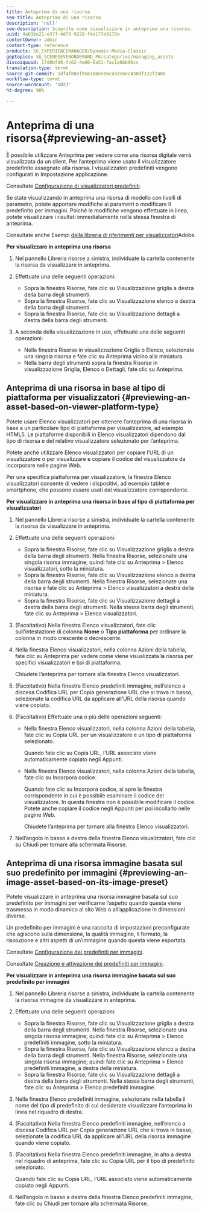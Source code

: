 ```yaml
---
title: Anteprima di una risorsa
seo-title: Anteprima di una risorsa
description: 'null'
seo-description: Scoprite come visualizzare in anteprima una risorsa.
uuid: 4a01be21-e37f-4d79-9220-f4e177e9179a
contentOwner: admin
content-type: reference
products: SG_EXPERIENCEMANAGER/Dynamic-Media-Classic
geptopics: SG_SCENESEVENONDEMAND_PK/categories/managing_assets
discoiquuid: 17d0bfd6-fc62-4ed6-8a51-7ac1a6bb96cc
translation-type: tm+mt
source-git-commit: 1df4f88ef856160ee06c43dc6ec430df122f2408
workflow-type: tm+mt
source-wordcount: '1023'
ht-degree: 98%

---
```



# Anteprima di una risorsa{#previewing-an-asset}

È possibile utilizzare Anteprima per vedere come una risorsa digitale verrà visualizzata da un client. Per l’anteprima viene usato il visualizzatore predefinito assegnato alla risorsa. I visualizzatori predefiniti vengono configurati in Impostazione applicazione.

Consultate [Configurazione di visualizzatori predefiniti](application-setup.md#configuring_default_viewers).

Se state visualizzando in anteprima una risorsa di modello con livelli di parametro, potete apportare modifiche ai parametri o modificare il predefinito per immagini. Poiché le modifiche vengono effettuate in linea, potete visualizzare i risultati immediatamente nella stessa finestra di anteprima.

Consultate anche Esempi [della libreria di riferimenti per visualizzatori](https://landing.adobe.com/en/na/dynamic-media/ctir-2755/live-demos.html)Adobe.

**Per visualizzare in anteprima una risorsa**

1. Nel pannello Libreria risorse a sinistra, individuate la cartella contenente la risorsa da visualizzare in anteprima.
1. Effettuate una delle seguenti operazioni:

   * Sopra la finestra Risorse, fate clic su Visualizzazione griglia a destra della barra degli strumenti. 
   * Sopra la finestra Risorse, fate clic su Visualizzazione elenco a destra della barra degli strumenti. 
   * Sopra la finestra Risorse, fate clic su Visualizzazione dettagli a destra della barra degli strumenti. 

1. A seconda della visualizzazione in uso, effettuate una delle seguenti operazioni:

   * Nella finestra Risorse in visualizzazione Griglia o Elenco, selezionate una singola risorsa e fate clic su Anteprima vicino alla miniatura.
   * Nella barra degli strumenti sopra la finestra Risorse in visualizzazione Griglia, Elenco o Dettagli, fate clic su Anteprima.

## Anteprima di una risorsa in base al tipo di piattaforma per visualizzatori {#previewing-an-asset-based-on-viewer-platform-type}

Potete usare Elenco visualizzatori per ottenere l’anteprima di una risorsa in base a un particolare tipo di piattaforma per visualizzatore, ad esempio HTML5. Le piattaforme disponibili in Elenco visualizzatori dipendono dal tipo di risorsa e del relativo visualizzatore selezionato per l’anteprima.

Potete anche utilizzare Elenco visualizzatori per copiare l’URL di un visualizzatore o per visualizzare e copiare il codice del visualizzatore da incorporare nelle pagine Web.

Per una specifica piattaforma per visualizzatore, la finestra Elenco visualizzatori consente di vedere i dispositivi, ad esempio tablet e smartphone, che possono essere usati dal visualizzatore corrispondente.

**Per visualizzare in anteprima una risorsa in base al tipo di piattaforma per visualizzatori**

1. Nel pannello Libreria risorse a sinistra, individuate la cartella contenente la risorsa da visualizzare in anteprima.
1. Effettuate una delle seguenti operazioni:

   * Sopra la finestra Risorse, fate clic su Visualizzazione griglia a destra della barra degli strumenti. Nella finestra Risorse, selezionate una singola risorsa immagine; quindi fate clic su Anteprima > Elenco visualizzatori, sotto la miniatura.
   * Sopra la finestra Risorse, fate clic su Visualizzazione elenco a destra della barra degli strumenti. Nella finestra Risorse, selezionate una risorsa e fate clic su Anteprima > Elenco visualizzatori a destra della miniatura.
   * Sopra la finestra Risorse, fate clic su Visualizzazione dettagli a destra della barra degli strumenti. Nella stessa barra degli strumenti, fate clic su Anteprima > Elenco visualizzatori.

1. (Facoltativo) Nella finestra Elenco visualizzatori, fate clic sull’intestazione di colonna **Nome** o **Tipo piattaforma** per ordinare la colonna in modo crescente o decrescente.
1. Nella finestra Elenco visualizzatori, nella colonna Azioni della tabella, fate clic su Anteprima per vedere come viene visualizzata la risorsa per specifici visualizzatori e tipi di piattaforma.

   Chiudete l’anteprima per tornare alla finestra Elenco visualizzatori.

1. (Facoltativo) Nella finestra Elenco predefiniti immagine, nell’elenco a discesa Codifica URL per Copia generazione URL che si trova in basso, selezionate la codifica URL da applicare all’URL della risorsa quando viene copiato.
1. (Facoltativo) Effettuate una o più delle operazioni seguenti:

   * Nella finestra Elenco visualizzatori, nella colonna Azioni della tabella, fate clic su Copia URL per un visualizzatore e un tipo di piattaforma selezionato.

      Quando fate clic su Copia URL, l’URL associato viene automaticamente copiato negli Appunti.

   * Nella finestra Elenco visualizzatori, nella colonna Azioni della tabella, fate clic su Incorpora codice.

      Quando fate clic su Incorpora codice, si apre la finestra corrispondente in cui è possibile esaminare il codice del visualizzatore. In questa finestra non è possibile modificare il codice. Potete anche copiare il codice negli Appunti per poi incollarlo nelle pagine Web.

      Chiudete l’anteprima per tornare alla finestra Elenco visualizzatori.

1. Nell’angolo in basso a destra della finestra Elenco visualizzatori, fate clic su Chiudi per tornare alla schermata Risorse.

## Anteprima di una risorsa immagine basata sul suo predefinito per immagini {#previewing-an-image-asset-based-on-its-image-preset}

Potete visualizzare in anteprima una risorsa immagine basata sul suo predefinito per immagini per verificarne l’aspetto quando questa viene trasmessa in modo dinamico al sito Web o all’applicazione in dimensioni diverse.

Un predefinito per immagini è una raccolta di impostazioni preconfigurate che agiscono sulla dimensione, la qualità immagine, il formato, la risoluzione e altri aspetti di un’immagine quando questa viene esportata. 

Consultate [Configurazione dei predefiniti per immagini](setting-image-presets.md#setting_up_image_presets).

Consultate [Creazione e attivazione dei predefiniti per immagini](creating-enabling-image-presets.md#creating_and_enabling_image_presets).

**Per visualizzare in anteprima una risorsa immagine basata sul suo predefinito per immagini**

1. Nel pannello Libreria risorse a sinistra, individuate la cartella contenente la risorsa immagine da visualizzare in anteprima.
1. Effettuate una delle seguenti operazioni:

   * Sopra la finestra Risorse, fate clic su Visualizzazione griglia a destra della barra degli strumenti. Nella finestra Risorse, selezionate una singola risorsa immagine; quindi fate clic su Anteprima > Elenco predefiniti immagine, sotto la miniatura.
   * Sopra la finestra Risorse, fate clic su Visualizzazione elenco a destra della barra degli strumenti. Nella finestra Risorse, selezionate una singola risorsa immagine; quindi fate clic su Anteprima > Elenco predefiniti immagine, a destra della miniatura.
   * Sopra la finestra Risorse, fate clic su Visualizzazione dettagli a destra della barra degli strumenti. Nella stessa barra degli strumenti, fate clic su Anteprima > Elenco predefiniti immagine.

1. Nella finestra Elenco predefiniti immagine, selezionate nella tabella il nome del tipo di predefinito di cui desiderate visualizzare l’anteprima in linea nel riquadro di destra.
1. (Facoltativo) Nella finestra Elenco predefiniti immagine, nell’elenco a discesa Codifica URL per Copia generazione URL che si trova in basso, selezionate la codifica URL da applicare all’URL della risorsa immagine quando viene copiato.
1. (Facoltativo) Nella finestra Elenco predefiniti immagine, in alto a destra nel riquadro di anteprima, fate clic su Copia URL per il tipo di predefinito selezionato.

   Quando fate clic su Copia URL, l’URL associato viene automaticamente copiato negli Appunti.

1. Nell’angolo in basso a destra della finestra Elenco predefiniti immagine, fate clic su Chiudi per tornare alla schermata Risorse.

